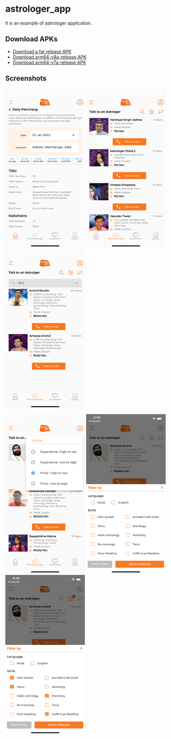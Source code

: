 # astrologer_app

It is an example of astrologer application.

## Download APKs

* <a href="https://drive.google.com/file/d/1zxe5d0Eg0aijZmBy2rOX7tCxfyFjLBvc/view?usp=sharing">Download a fat release APK </a>
* <a href="https://drive.google.com/file/d/1bb2tlTUczHAPzyuufsJ450UFgM3Jc7AK/view?usp=sharing">Download arm64-v8a-release APK </a>
* <a href="https://drive.google.com/file/d/1nIbCBCoF3OJ_pvkajjcyn4h0jnNMRWC3/view?usp=sharing">Download arm64-v7a-release APK </a>

## Screenshots

<img src="/astro_screenshot_1.png" width="250" height="500"> <img src="/astro_screenshot_2.png" width="250" height="500"> <img src="/astro_screenshot_3.png" width="250" height="500">

<img src="/astro_screenshot_4.png" width="250" height="500"> <img src="/astro_screenshot_5.png" width="250" height="500"> <img src="/astro_screenshot_6.png" width="250" height="500">


